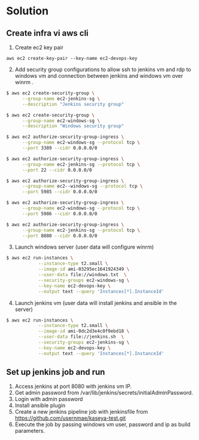 # Solution

## Create infra vi aws cli

1. Create ec2 key pair

  `aws ec2 create-key-pair --key-name ec2-devops-key`

2. Add security group configurations to allow ssh to jenkins vm and rdp to windows vm and connection between jenkins and windows vm over winrm .

  ```bash
  $ aws ec2 create-security-group \
        --group-name ec2-jenkins-sg \
        --description "Jenkins security group"

  $ aws ec2 create-security-group \
        --group-name ec2-windows-sg \
        --description "Windows security group"

  $ aws ec2 authorize-security-group-ingress \
        --group-name ec2-windows-sg --protocol tcp \
        --port 3389 --cidr 0.0.0.0/0

  $ aws ec2 authorize-security-group-ingress \
        --group-name ec2-jenkins-sg --protocol tcp \
        --port 22 --cidr 0.0.0.0/0

  $ aws ec2 authorize-security-group-ingress \
        --group-name ec2--windows-sg --protocol tcp \
        --port 5985 --cidr 0.0.0.0/0

  $ aws ec2 authorize-security-group-ingress \
        --group-name ec2-windows-sg --protocol tcp \
        --port 5986 --cidr 0.0.0.0/0

  $ aws ec2 authorize-security-group-ingress \
        --group-name ec2-jenkins-sg --protocol tcp \
        --port 8080 --cidr 0.0.0.0/0
  ```

3. Launch windows server (user data will configure winrm)

  ```bash
  $ aws ec2 run-instances \
              --instance-type t2.small \
              --image-id ami-03295ec1641924349 \
              --user-data file://windows.txt  \
              --security-groups ec2-windows-sg \
              --key-name ec2-devops-key \
              --output text --query 'Instances[*].InstanceId'
  ```

4. Launch jenkins vm (user data will install jenkins and ansible in the server)

  ```bash
  $ aws ec2 run-instances \
              --instance-type t2.small \
              --image-id ami-0dc2d3e4c0f9ebd18 \
              --user-data file://jenkins.sh  \
              --security-groups ec2-jenkins-sg \
              --key-name ec2-devops-key \
              --output text --query 'Instances[*].InstanceId'
  ```

## Set up jenkins job and run

1. Access jenkins at port 8080 with jenkins vm IP.
2. Get admin password from /var/lib/jenkins/secrets/initialAdminPassword.
3. Login with admin password
4. Install ansible plugin
6. Create a new jenkins pipeline job with jenkinsfile from https://github.com/usernmae/kaseya-test.git
7. Execute the job by passing windows vm user, password and ip as build parameters.
